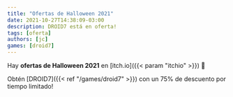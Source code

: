 ```yaml
---
title: "Ofertas de Halloween 2021"
date: 2021-10-27T14:38:09-03:00
description: DROID7 está en oferta!
tags: [oferta]
authors: [jc]
games: [droid7]
---
```


Hay **ofertas de Halloween 2021** en [itch.io]({{< param "itchio" >}}) 🎃

Obtén [DROID7]({{< ref "/games/droid7" >}}) con un 75% de descuento por tiempo limitado!
